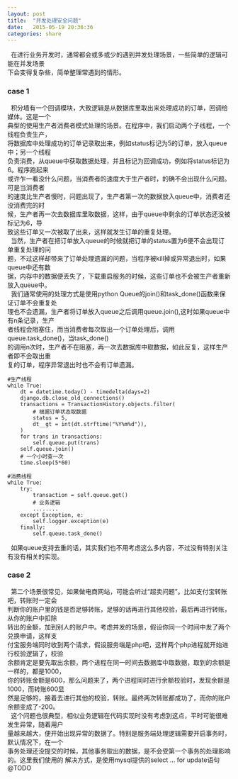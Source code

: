 ```yaml
---
layout: post
title:  "并发处理安全问题"
date:   2015-05-19 20:36:36
categories: share
---
```


&nbsp;&nbsp;在进行业务开发时，通常都会或多或少的遇到并发处理场景，一些简单的逻辑可能在并发场景    
下会变得复杂些，简单整理常遇到的情形。

### case 1
&nbsp;&nbsp;积分墙有一个回调模块，大致逻辑是从数据库里取出来处理成功的订单，回调给媒体。这是一个    
典型的使用生产者消费者模式处理的场景。在程序中，我们启动两个子线程，一个线程负责生产，    
将数据库中处理成功的订单记录取出来，例如status标记为5的订单，放入queue中；另一个线程    
负责消费，从queue中获取数据处理，并且标记为回调成功，例如将status标记为6。程序跑起来    
或许乍一看没什么问题，当消费者的速度大于生产者时，的确不会出现什么问题。可是当消费者   
的速度比生产者慢时，问题出现了，生产者第一次的数据放入queue中，消费者还没消费完的时    
候，生产者再一次去数据库里取数据，这样，由于queue中剩余的订单状态还没被标记为6，导    
致这些订单又一次被取了出来，这样就发生订单的重复处理。    
&nbsp;&nbsp;当然，生产者在把订单放入queue的时候就把订单的status置为6便不会出现订单重复处理的问   
题，不过这样却带来了订单处理遗漏的问题，当程序被kill掉或异常退出时，如果queue中还有数    
据，内存中的数据便丢失了，下载重启服务的时候，这些订单也不会被生产者重新放入queue中。    
&nbsp;&nbsp;我们通常使用的处理方式是使用python Queue的join()和task_done()函数来保证订单不会重复处    
理也不会遗漏，生产者将订单放入queue之后调用queue.join(),这时如果queue中有n条记录，生产    
者线程会阻塞住，而当消费者每次取出一个订单处理后，调用queue.task_done()，当task_done()    
的调用n次时，生产者不在阻塞，再一次去数据库中取数据，如此反复，这样生产者即不会取出重    
复的订单，程序异常退出时也不会有订单遗漏。

	#生产线程
	while True:
        dt = datetime.today() - timedelta(days=2)
        django.db.close_old_connections()
        transactions = TransactionHistory.objects.filter(
            # 根据订单状态取数据
            status = 5,
            dt__gt = int(dt.strftime("%Y%m%d")),
        )
        for trans in transactions:
            self.queue.put(trans)
        self.queue.join()
        # 一个小时查一次
        time.sleep(5*60)
            
    #消费线程
    while True:
        try:
            transaction = self.queue.get()
			# 业务逻辑
			........
        except Exception, e:
            self.logger.exception(e)
        finally:
            self.queue.task_done()

&nbsp;&nbsp;如果queue支持去重的话，其实我们也不用考虑这么多内容，不过没有特别关注有没有相关的实现。

### case 2
&nbsp;&nbsp;第二个场景很常见，如果做电商网站，可能会听过“超卖问题”。比如支付宝转账吧，转账时一定会     
判断你的账户里的钱是否足够转账，足够的话再进行其他校验，最后再进行转账，从你的账户中扣除    
转出的金额，加到别人的账户中。考虑并发的场景，假设你同一个时间中发了两个兑换申请，这样支   
付宝服务端同时收到两个请求，假设服务端是php吧，这样两个php进程就开始进行校验逻辑了，校验    
余额肯定是要先取出余额，两个进程在同一时间去数据库中取数据，取到的余额是一样的，都是1000，    
你的转账金额是600，那么问题来了，两个进程同时进行余额校验时，发现余额是1000，而转账600显    
然是足够的，接着去进行其他的校验，转账。最终两次转账都成功了，而你的账户余额变成了-200。    
&nbsp;&nbsp;这个问题也很典型，相似业务逻辑在代码实现时没有考虑到这点，平时可能很难发生异常，随着用户    
量越来越大，便开始出现异常的数据了。特别是服务端处理逻辑需要开启事务时，默认情况下，在一个    
事务处理还没提交的时候，其他事务取出的数据，是不会受第一个事务的处理影响的。这里我们使用的
解决方式，是使用mysql提供的select ... for update语句
@TODO
